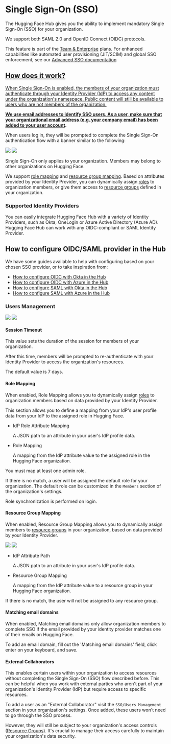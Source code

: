 # Single Sign-On (SSO)

The Hugging Face Hub gives you the ability to implement mandatory Single Sign-On (SSO) for your organization.

We support both SAML 2.0 and OpenID Connect (OIDC) protocols.

<Tip warning={true}>
This feature is part of the <a href="https://huggingface.co/enterprise">Team & Enterprise</a> plans. For enhanced capabilities like automated user provisioning (JIT/SCIM) and global SSO enforcement, see our <a href="./enterprise-hub-advanced-sso">Advanced SSO documentation</Tip>

## How does it work?

When Single Sign-On is enabled, the members of your organization must authenticate through your Identity Provider (IdP) to access any content under the organization's namespace. Public content will still be available to users who are not members of the organization.

**We use email addresses to identify SSO users. As a user, make sure that your organizational email address (e.g. your company email) has been added to [your user account](https://huggingface.co/settings/account).**

When users log in, they will be prompted to complete the Single Sign-On authentication flow with a banner similar to the following:

<div class="flex justify-center">
	<img class="block dark:hidden" src="https://huggingface.co/datasets/huggingface/documentation-images/resolve/main/hub/security-sso-prompt.png"/>
	<img class="hidden dark:block" src="https://huggingface.co/datasets/huggingface/documentation-images/resolve/main/hub/security-sso-prompt-dark.png"/>
</div>

Single Sign-On only applies to your organization. Members may belong to other organizations on Hugging Face.

We support [role mapping](#role-mapping) and [resource group mapping](#resource-group-mapping). Based on attributes provided by your Identity Provider, you can dynamically assign [roles](./organizations-security#access-control-in-organizations) to organization members, or give them access to [resource groups](./enterprise-hub-resource-groups) defined in your organization.

### Supported Identity Providers

You can easily integrate Hugging Face Hub with a variety of Identity Providers, such as Okta, OneLogin or Azure Active Directory (Azure AD). Hugging Face Hub can work with any OIDC-compliant or SAML Identity Provider.

## How to configure OIDC/SAML provider in the Hub

We have some guides available to help with configuring based on your chosen SSO provider, or to take inspiration from:

- [How to configure OIDC with Okta in the Hub](./security-sso-okta-oidc)
- [How to configure OIDC with Azure in the Hub](./security-sso-azure-oidc)
- [How to configure SAML with Okta in the Hub](./security-sso-okta-saml)
- [How to configure SAML with Azure in the Hub](./security-sso-azure-saml)

### Users Management

<div class="flex justify-center">
	<img class="block dark:hidden" src="https://huggingface.co/datasets/huggingface/documentation-images/resolve/main/hub/sso/sso-settings-users.png"/>
	<img class="hidden dark:block" src="https://huggingface.co/datasets/huggingface/documentation-images/resolve/main/hub/sso/sso-settings-users-dark.png"/>
</div>

#### Session Timeout

This value sets the duration of the session for members of your organization.

After this time, members will be prompted to re-authenticate with your Identity Provider to access the organization's resources.

The default value is 7 days.

#### Role Mapping

When enabled, Role Mapping allows you to dynamically assign [roles](./organizations-security#access-control-in-organizations) to organization members based on data provided by your Identity Provider.

This section allows you to define a mapping from your IdP's user profile data from your IdP to the assigned role in Hugging Face.

- IdP Role Attribute Mapping

  A JSON path to an attribute in your user's IdP profile data.

- Role Mapping

  A mapping from the IdP attribute value to the assigned role in the Hugging Face organization.

You must map at least one admin role.

If there is no match, a user will be assigned the default role for your organization. The default role can be customized in the `Members` section of the organization's settings.

Role synchronization is performed on login.

#### Resource Group Mapping

When enabled, Resource Group Mapping allows you to dynamically assign members to [resource groups](./enterprise-hub-resource-groups) in your organization, based on data provided by your Identity Provider.

<div class="flex justify-center">
	<img class="block dark:hidden" src="https://huggingface.co/datasets/huggingface/documentation-images/resolve/main/enterprise/resource-group-mapping.png"/>
	<img class="hidden dark:block" src="https://huggingface.co/datasets/huggingface/documentation-images/resolve/main/enterprise/resource-group-mapping-dark.png"/>
</div>

- IdP Attribute Path

  A JSON path to an attribute in your user's IdP profile data.

- Resource Group Mapping

  A mapping from the IdP attribute value to a resource group in your Hugging Face organization.

If there is no match, the user will not be assigned to any resource group.

#### Matching email domains

When enabled, Matching email domains only allow organization members to complete SSO if the email provided by your identity provider matches one of their emails on Hugging Face.

To add an email domain, fill out the 'Matching email domains' field, click enter on your keyboard, and save. 

#### External Collaborators

This enables certain users within your organization to access resources without completing the Single Sign-On (SSO) flow described before. This can be helpful when you work with external parties who aren't part of your organization's Identity Provider (IdP) but require access to specific resources.

To add a user as an "External Collaborator" visit the `SSO/Users Management` section in your organization's settings. Once added, these users won't need to go through the SSO process.

However, they will still be subject to your organization's access controls ([Resource Groups](./security-resource-groups)).
It's crucial to manage their access carefully to maintain your organization's data security.

